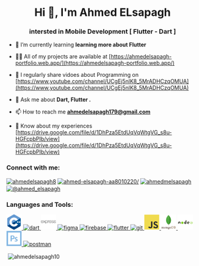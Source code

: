 <h1 align="center">Hi 👋, I'm Ahmed ELsapagh</h1>
<h3 align="center">intersted in Mobile Development [ Flutter - Dart ]</h3>

- 🌱 I’m currently learning **learning more about Flutter**

- 👨‍💻 All of my projects are available at [https://ahmedelsapagh-portfolio.web.app/](https://ahmedelsapagh-portfolio.web.app/)

- 📝 I regularly share vidoes about Programming on [https://www.youtube.com/channel/UCgEj5nlK8_5MrADHCzqOMUA](https://www.youtube.com/channel/UCgEj5nlK8_5MrADHCzqOMUA)

- 💬 Ask me about **Dart, Flutter .**

- 📫 How to reach me **ahmedelsapagh179@gmail.com**

- 📄 Know about my experiences [https://drive.google.com/file/d/1DhPza5EtdUqVqWtgVG_s8u-HGFcpbPIb/view](https://drive.google.com/file/d/1DhPza5EtdUqVqWtgVG_s8u-HGFcpbPIb/view)

<h3 align="left">Connect with me:</h3>
<p align="left">
<a href="https://twitter.com/ahmedelsapagh8" target="blank"><img align="center" src="https://raw.githubusercontent.com/rahuldkjain/github-profile-readme-generator/master/src/images/icons/Social/twitter.svg" alt="ahmedelsapagh8" height="30" width="40" /></a>
<a href="https://linkedin.com/in/ahmed-elsapagh-aa8010220/" target="blank"><img align="center" src="https://raw.githubusercontent.com/rahuldkjain/github-profile-readme-generator/master/src/images/icons/Social/linked-in-alt.svg" alt="ahmed-elsapagh-aa8010220/" height="30" width="40" /></a>
<a href="https://fb.com/ahmedmelsapagh" target="blank"><img align="center" src="https://raw.githubusercontent.com/rahuldkjain/github-profile-readme-generator/master/src/images/icons/Social/facebook.svg" alt="ahmedmelsapagh" height="30" width="40" /></a>
<a href="https://www.youtube.com/c/@ahmed_elsapagh" target="blank"><img align="center" src="https://raw.githubusercontent.com/rahuldkjain/github-profile-readme-generator/master/src/images/icons/Social/youtube.svg" alt="@ahmed_elsapagh" height="30" width="40" /></a>
</p>

<h3 align="left">Languages and Tools:</h3>
<p align="left"> <a href="https://www.w3schools.com/cpp/" target="_blank" rel="noreferrer"> <img src="https://raw.githubusercontent.com/devicons/devicon/master/icons/cplusplus/cplusplus-original.svg" alt="cplusplus" width="40" height="40"/> </a> <a href="https://dart.dev" target="_blank" rel="noreferrer"> <img src="https://www.vectorlogo.zone/logos/dartlang/dartlang-icon.svg" alt="dart" width="40" height="40"/> </a> <a href="https://expressjs.com" target="_blank" rel="noreferrer"> <img src="https://raw.githubusercontent.com/devicons/devicon/master/icons/express/express-original-wordmark.svg" alt="express" width="40" height="40"/> </a> <a href="https://www.figma.com/" target="_blank" rel="noreferrer"> <img src="https://www.vectorlogo.zone/logos/figma/figma-icon.svg" alt="figma" width="40" height="40"/> </a> <a href="https://firebase.google.com/" target="_blank" rel="noreferrer"> <img src="https://www.vectorlogo.zone/logos/firebase/firebase-icon.svg" alt="firebase" width="40" height="40"/> </a> <a href="https://flutter.dev" target="_blank" rel="noreferrer"> <img src="https://www.vectorlogo.zone/logos/flutterio/flutterio-icon.svg" alt="flutter" width="40" height="40"/> </a> <a href="https://git-scm.com/" target="_blank" rel="noreferrer"> <img src="https://www.vectorlogo.zone/logos/git-scm/git-scm-icon.svg" alt="git" width="40" height="40"/> </a> <a href="https://developer.mozilla.org/en-US/docs/Web/JavaScript" target="_blank" rel="noreferrer"> <img src="https://raw.githubusercontent.com/devicons/devicon/master/icons/javascript/javascript-original.svg" alt="javascript" width="40" height="40"/> </a> <a href="https://www.mongodb.com/" target="_blank" rel="noreferrer"> <img src="https://raw.githubusercontent.com/devicons/devicon/master/icons/mongodb/mongodb-original-wordmark.svg" alt="mongodb" width="40" height="40"/> </a> <a href="https://nodejs.org" target="_blank" rel="noreferrer"> <img src="https://raw.githubusercontent.com/devicons/devicon/master/icons/nodejs/nodejs-original-wordmark.svg" alt="nodejs" width="40" height="40"/> </a> <a href="https://www.photoshop.com/en" target="_blank" rel="noreferrer"> <img src="https://raw.githubusercontent.com/devicons/devicon/master/icons/photoshop/photoshop-line.svg" alt="photoshop" width="40" height="40"/> </a> <a href="https://postman.com" target="_blank" rel="noreferrer"> <img src="https://www.vectorlogo.zone/logos/getpostman/getpostman-icon.svg" alt="postman" width="40" height="40"/> </a> </p>

<p>&nbsp;<img align="center" src="https://github-readme-stats.vercel.app/api?username=ahmedelsapagh10&show_icons=true&locale=en" alt="ahmedelsapagh10" /></p>
